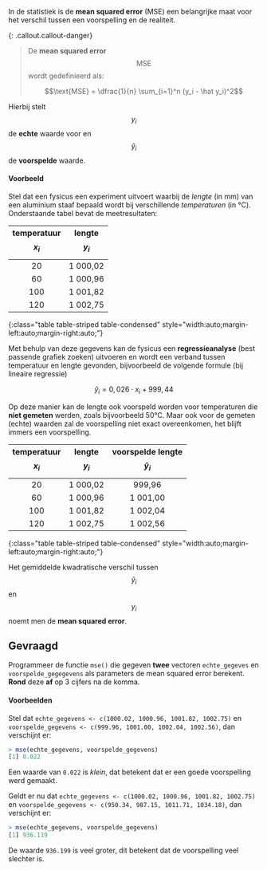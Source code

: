 In de statistiek is de **mean squared error** (MSE) een belangrijke maat voor het verschil tussen een voorspelling en de realiteit.

{: .callout.callout-danger}
> De **mean squared error** $$\text{MSE}$$ wordt gedefinieerd als:
>
> $$\text{MSE} = \dfrac{1}{n} \sum_{i=1}^n (y_i - \hat y_i)^2$$

Hierbij stelt $$y_i$$ de **echte** waarde voor en $$\hat y_i$$ de **voorspelde** waarde.

#### Voorbeeld
Stel dat een fysicus een experiment uitvoert waarbij de *lengte* (in mm) van een aluminium staaf bepaald wordt bij verschillende *temperaturen* (in °C). Onderstaande tabel bevat de meetresultaten:

| temperatuur $$x_i$$ | lengte $$y_i$$ | 
|:-------------------:|:--------------:|
| 20                  | 1 000,02       |
| 60                  | 1 000,96       |
| 100                 | 1 001,82       |
| 120                 | 1 002,75       |
{:class="table table-striped table-condensed" style="width:auto;margin-left:auto;margin-right:auto;"}

Met behulp van deze gegevens kan de fysicus een **regressieanalyse** (best passende grafiek zoeken) uitvoeren en wordt een verband tussen temperatuur en lengte gevonden, bijvoorbeeld de volgende formule (bij lineaire regressie)

$$
    \hat y_i = 0,026\cdot x_i + 999,44
$$

Op deze manier kan de lengte ook voorspeld worden voor temperaturen die **niet gemeten** werden, zoals bijvoorbeeld 50°C. Maar ook voor de gemeten (echte) waarden zal de voorspelling niet exact overeenkomen, het blijft immers een voorspelling.

| temperatuur $$x_i$$ | lengte $$y_i$$ | voorspelde lengte $$\hat y_i$$ | 
|:-------------------:|:--------------:|:------------------------------:|
| 20                  | 1 000,02       | 999,96                         | 
| 60                  | 1 000,96       | 1 001,00                       |
| 100                 | 1 001,82       | 1 002,04                       |
| 120                 | 1 002,75       | 1 002,56                       |
{:class="table table-striped table-condensed" style="width:auto;margin-left:auto;margin-right:auto;"}

Het gemiddelde kwadratische verschil tussen $$\hat y_i$$ en $$y_i$$ noemt men de **mean squared error**.

## Gevraagd

Programmeer de functie `mse()` die gegeven **twee** vectoren `echte_gegeves` en `voorspelde_gegegevens` als parameters de mean squared error berekent.
**Rond** deze **af** op 3 cijfers na de komma.

#### Voorbeelden

Stel dat `echte_gegevens <- c(1000.02, 1000.96, 1001.82, 1002.75)` en `voorspelde_gegevens <- c(999.96, 1001.00, 1002.04, 1002.56)`, dan verschijnt er:
```r
> mse(echte_gegevens, voorspelde_gegevens) 
[1] 0.022
```

Een waarde van `0.022` is *klein*, dat betekent dat er een goede voorspelling werd gemaakt.


Geldt er nu dat `echte_gegevens <- c(1000.02, 1000.96, 1001.82, 1002.75)` en `voorspelde_gegevens <- c(950.34, 987.15, 1011.71, 1034.18)`, dan verschijnt er:
```r
> mse(echte_gegevens, voorspelde_gegevens)
[1] 936.119
```
De waarde `936.199` is veel groter, dit betekent dat de voorspelling veel slechter is.